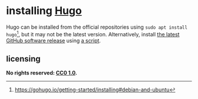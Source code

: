 # installing [Hugo]
Hugo can be installed from the official repositories using `sudo apt install hugo`[^insHugo1], but it may not be the latest version. Alternatively, install [the latest GitHub software release](https://github.com/gohugoio/hugo/releases/latest) using [a script](islGHsr.md).

## licensing
**No rights reserved: [CC0 1.0](https://creativecommons.org/publicdomain/zero/1.0/).**

[Hugo]: https://gohugo.io/

[^insHugo1]: <https://gohugo.io/getting-started/installing#debian-and-ubuntu>
